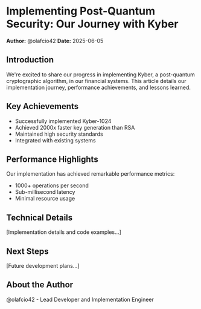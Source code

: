 # Implementing Post-Quantum Security: Our Journey with Kyber

**Author:** @olafcio42
**Date:** 2025-06-05

## Introduction
We're excited to share our progress in implementing Kyber, a post-quantum cryptographic algorithm, in our financial systems. This article details our implementation journey, performance achievements, and lessons learned.

## Key Achievements
- Successfully implemented Kyber-1024
- Achieved 2000x faster key generation than RSA
- Maintained high security standards
- Integrated with existing systems

## Performance Highlights
Our implementation has achieved remarkable performance metrics:
- 1000+ operations per second
- Sub-millisecond latency
- Minimal resource usage

## Technical Details
[Implementation details and code examples...]

## Next Steps
[Future development plans...]

## About the Author
@olafcio42 - Lead Developer and Implementation Engineer